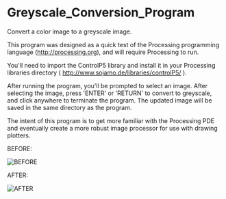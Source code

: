 # Greyscale_Conversion_Program
Convert a color image to a greyscale image.

This program was designed as a quick test of the Processing programming language (http://processing.org), and will require Processing to run. 

You'll need to import the ControlP5 library and install it in your Processing libraries directory ( http://www.sojamo.de/libraries/controlP5/ ).

After running the program, you'll be prompted to select an image. After selecting the image, press 'ENTER' or 'RETURN' to convert to greyscale, and click anywhere to terminate the program. The updated image will be saved in the same directory as the program. 

The intent of this program is to get more familiar with the Processing PDE and eventually create a more robust image processor for use with drawing plotters.


BEFORE:

![BEFORE](https://user-images.githubusercontent.com/46334898/89662274-d601d500-d8a1-11ea-83a4-965e06edc5f6.jpg)


AFTER:

![AFTER](https://user-images.githubusercontent.com/46334898/89662302-e023d380-d8a1-11ea-9dfc-9c04ec4ef755.png)
